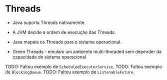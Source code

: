 # Threads

- Java suporta Threads nativamente.
- A JVM decide a ordem de execução das Threads.
- Java mapeia os Threads para o sistema operacional.

- Green Threads - emulam um ambiente multi-threaded sem depender da capacidade do sistema operacional

TODO: Faltou exemplo de `ScheduledExecutorService`.
TODO: Faltou exemplo de `BlockingQueue`.
TODO: Faltou exemplo de `ListenableFuture`.
